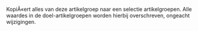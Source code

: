 KopiÃ«ert alles van deze artikelgroep naar een selectie artikelgroepen. Alle waardes in de doel-artikelgroepen worden hierbij overschreven, ongeacht wijzigingen.
